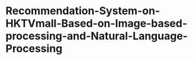 # Recommendation-System-on-HKTVmall-Based-on-Image-based-processing-and-Natural-Language-Processing
